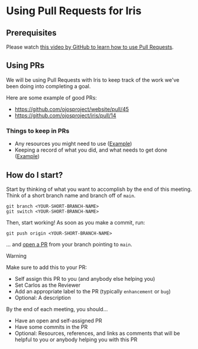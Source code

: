 # Using Pull Requests for Iris

## Prerequisites

Please watch
[this video by GitHub to learn how to use Pull Requests](https://www.youtube.com/watch?v=nCKdihvneS0).

## Using PRs

We will be using Pull Requests with Iris to keep track of the work we've been
doing into completing a goal.

Here are some example of good PRs:

- <https://github.com/ojosproject/website/pull/45>
- <https://github.com/ojosproject/iris/pull/14>

### Things to keep in PRs

- Any resources you might need to use ([Example](https://github.com/ojosproject/iris/pull/14#issuecomment-2287282721))
- Keeping a record of what you did, and what needs to get done ([Example](https://github.com/ojosproject/iris/pull/14#issuecomment-2287328065))

## How do I start?

Start by thinking of what you want to accomplish by the end of this meeting.
Think of a short branch name and branch off of `main`.

```shell
git branch <YOUR-SHORT-BRANCH-NAME>
git switch <YOUR-SHORT-BRANCH-NAME>
```

Then, start working! As soon as you make a commit, run:

```shell
git push origin <YOUR-SHORT-BRANCH-NAME>
```

... and
[open a PR](https://github.com/ojosproject/iris/compare) from your branch
pointing to `main`.

> [!WARNING]
> Make sure to add this to your PR:
>
> - Self assign this PR to you (and anybody else helping you)
> - Set Carlos as the Reviewer
> - Add an appropriate label to the PR (typically `enhancement` or `bug`)
> - Optional: A description

By the end of each meeting, you should...

- Have an open and self-assigned PR
- Have some commits in the PR
- Optional: Resources, references, and links as comments that will be helpful to
  you or anybody helping you with this PR
